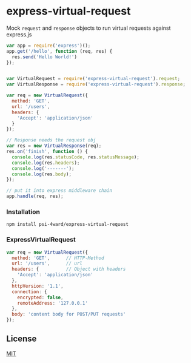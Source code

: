 # express-virtual-request

Mock `request` and `response` objects to run virtual requests against express.js

```javascript
var app = require('express')();
app.get('/hello', function (req, res) {
  res.send('Hello World!')
});


var VirtualRequest = require('express-virtual-request').request;
var VirtualResponse = require('express-virtual-request').response;

var req = new VirtualRequest({
  method: 'GET',
  url: '/users',
  headers: {
    'Accept': 'application/json'
  }
});

// Response needs the request obj
var res = new VirtualResponse(req);
res.on('finish', function () {
  console.log(res.statusCode, res.statusMessage);
  console.log(res.headers);
  console.log('-------');
  console.log(res.body);
});

// put it into express middleware chain
app.handle(req, res);
```

### Installation

```
npm install psi-4ward/express-virtual-request
```


### ExpressVirtualRequest

```javascript
var req = new VirtualRequest({
  method: 'GET',      // HTTP-Method 
  url: '/users',      // url
  headers: {          // Object with headers 
    'Accept': 'application/json'
  },
  httpVersion: '1.1',
  connection: {
    encrypted: false,
    remoteAddress: '127.0.0.1'
  },
  body: 'content body for POST/PUT requests'
});
```

## License

  [MIT](LICENSE)